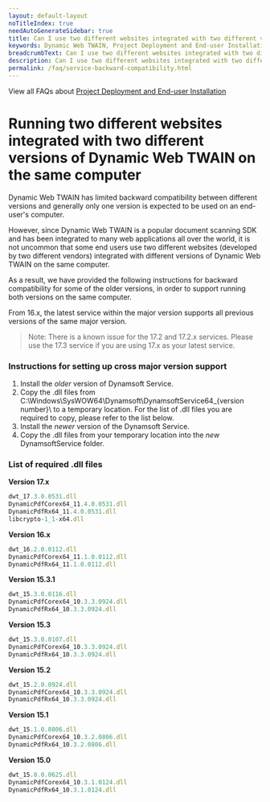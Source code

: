 ```yaml
---
layout: default-layout
noTitleIndex: true
needAutoGenerateSidebar: true
title: Can I use two different websites integrated with two different versions of Dynamic Web TWAIN SDK on the same computer?
keywords: Dynamic Web TWAIN, Project Deployment and End-user Installation, backward compatibility, two different versions
breadcrumbText: Can I use two different websites integrated with two different versions of Dynamic Web TWAIN on the same computer?
description: Can I use two different websites integrated with two different versions of Dynamic Web TWAIN on the same computer?
permalink: /faq/service-backward-compatibility.html
---
```


View all FAQs about [Project Deployment and End-user Installation](
https://www.dynamsoft.com/web-twain/docs/faq/#project-deployment-and-end-user-installation)

# Running two different websites integrated with two different versions of Dynamic Web TWAIN on the same computer

Dynamic Web TWAIN has limited backward compatibility between different versions and generally only one version is expected to be used on an end-user's computer.

However, since Dynamic Web TWAIN is a popular document scanning SDK and has been integrated to many web applications all over the world, it is not uncommon that some end users use two different websites (developed by two different vendors) integrated with different versions of Dynamic Web TWAIN on the same computer.

As a result, we have provided the following instructions for backward compatibility for some of the older versions, in order to support running both versions on the same computer.

From 16.x, the latest service within the major version supports all previous versions of the same major version.
> Note: There is a known issue for the 17.2 and 17.2.x services. Please use the 17.3 service if you are using 17.x as your latest service.

### Instructions for setting up cross major version support
1. Install the _older_ version of Dynamsoft Service.
2. Copy the .dll files from C:\Windows\SysWOW64\Dynamsoft\DynamsoftService64_{version number}\ to a temporary location. For the list of .dll files you are required to copy, please refer to the list below.
3. Install the _newer_ version of the Dynamsoft Service.
4. Copy the .dll files from your temporary location into the _new_ DynamsoftService folder.

### List of required .dll files
**Version 17.x**
```javascript
dwt_17.3.0.0531.dll
DynamicPdfCorex64_11.4.0.0531.dll
DynamicPdfRx64_11.4.0.0531.dll
libcrypto-1_1-x64.dll
```

**Version 16.x**
```javascript
dwt_16.2.0.0112.dll
DynamicPdfCorex64_11.1.0.0112.dll
DynamicPdfRx64_11.1.0.0112.dll
```

**Version 15.3.1**
```javascript
dwt_15.3.0.0116.dll
DynamicPdfCorex64_10.3.3.0924.dll
DynamicPdfRx64_10.3.3.0924.dll
```

**Version 15.3**
```javascript
dwt_15.3.0.0107.dll
DynamicPdfCorex64_10.3.3.0924.dll
DynamicPdfRx64_10.3.3.0924.dll
```

**Version 15.2**
```javascript
dwt_15.2.0.0924.dll
DynamicPdfCorex64_10.3.3.0924.dll
DynamicPdfRx64_10.3.3.0924.dll
```

**Version 15.1**
```javascript
dwt_15.1.0.0806.dll
DynamicPdfCorex64_10.3.2.0806.dll
DynamicPdfRx64_10.3.2.0806.dll
```

**Version 15.0**
```javascript
dwt_15.0.0.0625.dll
DynamicPdfCorex64_10.3.1.0124.dll
DynamicPdfRx64_10.3.1.0124.dll
```
